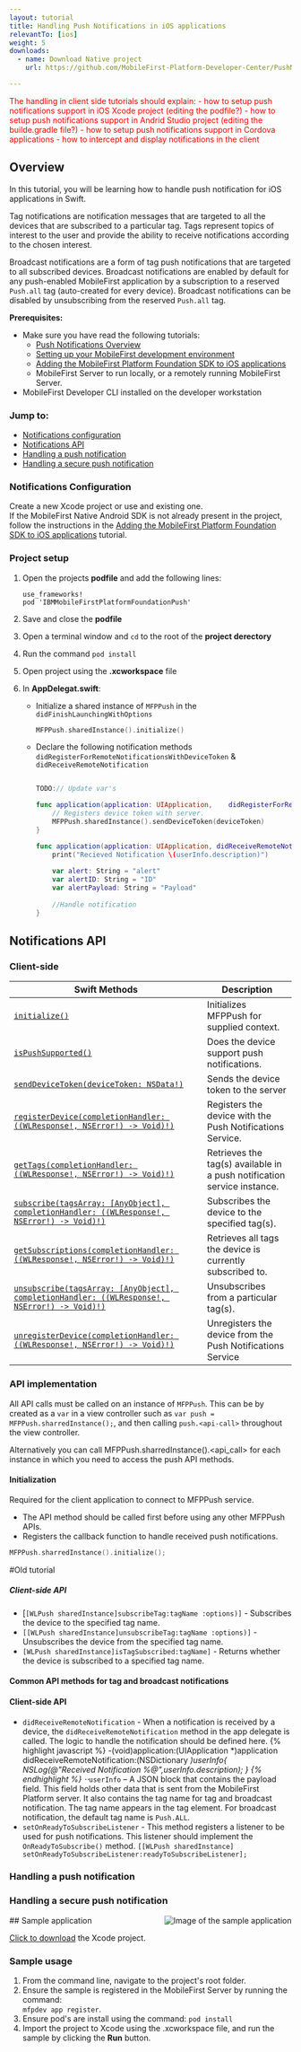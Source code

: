 ```yaml
---
layout: tutorial
title: Handling Push Notifications in iOS applications
relevantTo: [ios]
weight: 5
downloads:
  - name: Download Native project
    url: https://github.com/MobileFirst-Platform-Developer-Center/PushNotificationsSwift/tree/release80

---
```

<span style="color:red">
The handling in client side tutorials should explain:
- how to setup push notifications support in iOS Xcode project (editing the podfile?)
- how to setup push notifications support in Andrid Studio project (editing the builde.gradle file?)
- how to setup push notifications support in Cordova applications
- how to intercept and display notifications in the client
</span>

## Overview

In this tutorial, you will be learning how to handle push notification for iOS applications in Swift.

Tag notifications are notification messages that are targeted to all the devices that are subscribed to a particular tag.
Tags represent topics of interest to the user and provide the ability to receive notifications according to the chosen interest.

Broadcast notifications are a form of tag push notifications that are targeted to all subscribed devices. Broadcast notifications are enabled by default for any push-enabled MobileFirst application by a subscription to a reserved `Push.all` tag (auto-created for every device). Broadcast notifications can be disabled by unsubscribing from the reserved `Push.all` tag.

**Prerequisites:** 

* Make sure you have read the following tutorials:
	* [Push Notifications Overview](../push-notifications-overview)
    * [Setting up your MobileFirst development environment](../../setting-up-your-development-environment/)
    * [Adding the MobileFirst Platform Foundation SDK to iOS applications](../../adding-the-mfpf-sdk/ios)
    * MobileFirst Server to run locally, or a remotely running MobileFirst Server.
* MobileFirst Developer CLI installed on the developer workstation


### Jump to:
* [Notifications configuration](#notifications-configuration)
* [Notifications API](#notifications-api)
* [Handling a push notification](#handling-a-push-notification)
* [Handling a secure push notification](#handling-a-secure-push-notification)


### Notifications Configuration
Create a new Xcode project or use and existing one.  
If the MobileFirst Native Android SDK is not already present in the project, follow the instructions in the [Adding the MobileFirst Platform Foundation SDK to iOS applications](../../adding-the-mfpf-sdk/ios) tutorial.

### Project setup

1. Open the projects **podfile** and add the following lines:

	```shell
	use_frameworks! 
	pod 'IBMMobileFirstPlatformFoundationPush'
	```

2. Save and close the **podfile** 
3. Open a terminal window and `cd` to the root of the **project derectory**
4. Run the command `pod install`
5. Open project using the **.xcworkspace** file
6. In **AppDelegat.swift**:
	* Initialize a shared instance of `MFPPush` in the `didFinishLaunchingWithOptions`

		```swift
		MFPPush.sharedInstance().initialize()
		```
	* Declare the following notification methods `didRegisterForRemoteNotificationsWithDeviceToken` &amp; `didReceiveRemoteNotification`

		```swift

		TODO:// Update var's

		func application(application: UIApplication, 	didRegisterForRemoteNotificationsWithDeviceToken deviceToken: NSData) {
			// Registers device token with server.
    	    MFPPush.sharedInstance().sendDeviceToken(deviceToken)
    	}
	
    	func application(application: UIApplication, didReceiveRemoteNotification 	userInfo: [NSObject : AnyObject]) {
    	    print("Recieved Notification \(userInfo.description)")
    	    
    	    var alert: String = "alert"
    	    var alertID: String = "ID"
    	    var alertPayload: String = "Payload"
    	    
    	    //Handle notification
    	}
		```

## Notifications API
### Client-side

| Swift Methods                                                                                                | Description                                                             |
|--------------------------------------------------------------------------------------------------------------|-------------------------------------------------------------------------|
| [`initialize()`](#initialization)                                                                            | Initializes MFPPush for supplied context.                               |
| [`isPushSupported()`](#is-push-supported)                                                                    | Does the device support push notifications.                             |
| [`sendDeviceToken(deviceToken: NSData!)`](#send-device-token)                                                | Sends the device token to the server                                    |
| [`registerDevice(completionHandler: ((WLResponse!, NSError!) -> Void)!)`](#register-device)                  | Registers the device with the Push Notifications Service.               |
| [`getTags(completionHandler: ((WLResponse!, NSError!) -> Void)!)`](#get-tags)                                | Retrieves the tag(s) available in a push notification service instance. |
| [`subscribe(tagsArray: [AnyObject], completionHandler: ((WLResponse!, NSError!) -> Void)!)`](#subscribe)     | Subscribes the device to the specified tag(s).                          |
| [`getSubscriptions(completionHandler: ((WLResponse!, NSError!) -> Void)!)`](#get-subscriptions)              | Retrieves all tags the device is currently subscribed to.               |
| [`unsubscribe(tagsArray: [AnyObject], completionHandler: ((WLResponse!, NSError!) -> Void)!)`](#unsubscribe) | Unsubscribes from a particular tag(s).                                  |
| [`unregisterDevice(completionHandler: ((WLResponse!, NSError!) -> Void)!)`](#unregister)                     | Unregisters the device from the Push Notifications Service              |

### API implementation

All API calls must be called on an instance of `MFPPush`.  This can be by created as a `var` in a view controller such as `var push = MFPPush.sharredInstance();`, and then calling `push.<api-call>` throughout the view controller.

Alternatively you can call MFPPush.sharredInstance().<api_call> for each instance in which you need to access the push API methods.

#### Initialization
Required for the client application to connect to MFPPush service.

* The API method should be called first before using any other MFPPush APIs. 
* Registers the callback function to handle received push notifications.

```swift
MFPPush.sharredInstance().initialize();
```




#Old tutorial


##### Client-side API
* [`[WLPush sharedInstance]subscribeTag:tagName :options)]` -
Subscribes the device to the specified tag name.
* `[[WLPush sharedInstance]unsubscribeTag:tagName :options)]` -
Unsubscribes the device from the specified tag name.
* `[WLPush sharedInstance]isTagSubscribed:tagName]` -
Returns whether the device is subscribed to a specified tag name.

#### Common API methods for tag and broadcast notifications
#### Client-side API
* `didReceiveRemoteNotification` - When a notification is received by a device, the `didReceiveRemoteNotification` method in the app delegate is called. The logic to handle the notification should be defined here.
{% highlight javascript %}
-(void)application:(UIApplication *)application didReceiveRemoteNotification:(NSDictionary *)userInfo{
    NSLog(@"Received Notification %@",userInfo.description);
}
{% endhighlight %}
⋅⋅*`userInfo` – A JSON block that contains the payload field. This field holds other data that is sent from the MobileFirst Platform server. It also contains the tag name for tag and broadcast notification. The tag name appears in the tag element. For broadcast notification, the default tag name is `Push.ALL`.
* `setOnReadyToSubscribeListener` - This method registers a listener to be used for push notifications. This listener should implement the `OnReadyToSubscribe()` method.
`[[WLPush sharedInstance] setOnReadyToSubscribeListener:readyToSubscribeListener];`

### Handling a push notification

### Handling a secure push notification

<img alt="Image of the sample application" src="notifications-app.png" style="float:right"/>
## Sample application

[Click to download](https://github.com/MobileFirst-Platform-Developer-Center/PushNotificationsSwift/tree/release80) the Xcode project.

### Sample usage
1. From the command line, navigate to the project's root folder.
2. Ensure the sample is registered in the MobileFirst Server by running the command:  
`mfpdev app register`.
3. Ensure pod's are install using the command:
`pod install`
5. Import the project to Xcode using the .xcworkspace file, and run the sample by clicking the **Run** button.
